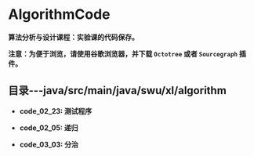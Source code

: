 # AlgorithmCode

**算法分析与设计课程：实验课的代码保存。**

**注意：为便于浏览，请使用谷歌浏览器，并下载 `Octotree` 或者 `Sourcegraph` 插件。**

## 目录---java/src/main/java/swu/xl/algorithm

- **code_02_23: 测试程序**

- **code_02_05: 递归**

- **code_03_03: 分治**
